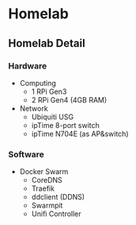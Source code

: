 # Homelab

## Homelab Detail

### Hardware

- Computing
  - 1 RPi Gen3
  - 2 RPi Gen4 (4GB RAM)
- Network
  - Ubiquiti USG
  - ipTime 8-port switch
  - ipTime N704E (as AP&switch)


### Software

- Docker Swarm
  - CoreDNS
  - Traefik
  - ddclient (DDNS)
  - Swarmpit
  - Unifi Controller